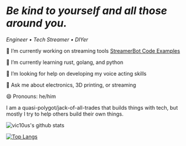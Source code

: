 # _Be kind to yourself and all those around you._

*Engineer • Tech Streamer • DIYer*

🔭 I’m currently working on streaming tools [StreamerBot Code Examples][StreamerBot]

🌱 I’m currently learning rust, golang, and python

🤔 I’m looking for help on developing my voice acting skills

💬 Ask me about electronics, 3D printing, or streaming

😄 Pronouns: he/him

I am a quasi-polygot/jack-of-all-trades that builds things with tech, but mostly I try to help others build their own things.

![vic10us's github stats](https://github-readme-stats.vercel.app/api?username=vic10us&count_private=true&show_icons=true&theme=algolia)

[![Top Langs](https://github-readme-stats.vercel.app/api/top-langs/?username=vic10us&layout=compact&theme=algolia)](https://github.com/vic10us/github-readme-stats)

[StreamerBot]: https://github.com/vic10us/StreamerBotCodeExamples (StreamerBot Code Examples)
